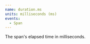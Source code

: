```yaml
---
name: duration.ms
units: milliseconds (ms)
events:
  - Span
---
```


The span's elapsed time in milliseconds.